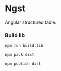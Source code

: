 # Ngst

Angular structured table. 


### Build lib
```bash
npm run build:lib
```

```bash
npm pack dist
```

```bash
npm publish dist
```
